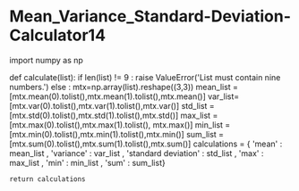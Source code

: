 # Mean_Variance_Standard-Deviation-Calculator14



import numpy as np



def calculate(list):
    if len(list) != 9 :
       raise ValueError('List must contain nine numbers.')
    else :
      mtx=np.array(list).reshape((3,3))
      mean_list = [mtx.mean(0).tolist(),mtx.mean(1).tolist(),mtx.mean()]
      var_list= [mtx.var(0).tolist(),mtx.var(1).tolist(),mtx.var()]
      std_list = [mtx.std(0).tolist(),mtx.std(1).tolist(),mtx.std()]
      max_list = [mtx.max(0).tolist(),mtx.max(1).tolist(), mtx.max()]
      min_list = [mtx.min(0).tolist(),mtx.min(1).tolist(),mtx.min()]
      sum_list =[mtx.sum(0).tolist(),mtx.sum(1).tolist(),mtx.sum()]
      calculations = { 'mean' : mean_list  , 'variance' : var_list , 'standard deviation' : std_list , 'max' : max_list , 'min' : min_list , 'sum' : sum_list}
      
      
    return calculations

      


     


      
